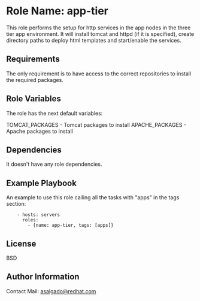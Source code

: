 Role Name: app-tier
=========

This role performs the setup for http services in the app nodes in the three tier app environment. It will install tomcat and httpd (if it is specified), create directory paths to deploy html templates and start/enable the services.

Requirements
------------

The only requirement is to have access to the correct repositories to install the required packages.

Role Variables
--------------

The role has the next default variables:

TOMCAT_PACKAGES - Tomcat packages to install
APACHE_PACKAGES - Apache packages to install

Dependencies
------------

It doesn't have any role dependencies.

Example Playbook
----------------

An example to use this role calling all the tasks with "apps" in the tags section:

```
    - hosts: servers
      roles:
        - {name: app-tier, tags: [apps]}
```

License
-------

BSD

Author Information
------------------

Contact Mail: asalgado@redhat.com
